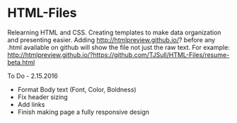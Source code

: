 # HTML-Files
Relearning HTML and CSS. Creating templates to make data organization and presenting easier. Adding http://htmlpreview.github.io/? before any .html available on github will show the file not just the raw text. For example: http://htmlpreview.github.io/?https://github.com/TJSull/HTML-Files/resume-beta.html


To Do - 2.15.2016

- Format Body text (Font, Color, Boldness)
- Fix header sizing
- Add links
- Finish making page a fully responsive design
